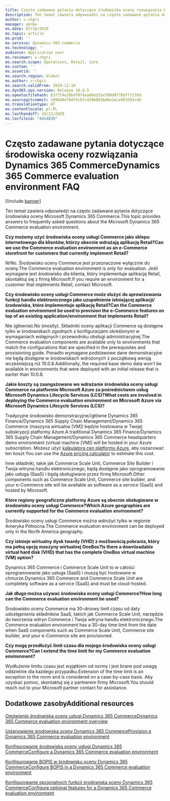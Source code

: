 ```yaml
---
title: Często zadawane pytania dotyczące środowiska oceny rozwiązania Dynamics 365 Commerce
description: Ten temat zawiera odpowiedzi na często zadawane pytania dotyczące środowiska oceny Microsoft Dynamics 365 Commerce.
author: v-chgri
manager: annbe
ms.date: 07/16/2020
ms.topic: article
ms.prod: ''
ms.service: dynamics-365-commerce
ms.technology: ''
audience: Application user
ms.reviewer: v-chgri
ms.search.scope: Operations, Retail, Core
ms.custom: ''
ms.assetid: ''
ms.search.region: Global
ms.author: v-chgri
ms.search.validFrom: 2019-12-10
ms.dyn365.ops.version: Release 10.0.5
ms.openlocfilehash: 637714e28b9f8f4aa66e251e709d8f78bff2739d
ms.sourcegitcommit: 199848e78df5cb7c439b001bdbe1ece963593cdb
ms.translationtype: HT
ms.contentlocale: pl-PL
ms.lasthandoff: 10/13/2020
ms.locfileid: "4414839"
---
```

# <a name="dynamics-365-commerce-evaluation-environment-faq"></a><span data-ttu-id="79852-103">Często zadawane pytania dotyczące środowiska oceny rozwiązania Dynamics 365 Commerce</span><span class="sxs-lookup"><span data-stu-id="79852-103">Dynamics 365 Commerce evaluation environment FAQ</span></span>

[!include [banner](includes/banner.md)]

<span data-ttu-id="79852-104">Ten temat zawiera odpowiedzi na często zadawane pytania dotyczące środowiska oceny Microsoft Dynamics 365 Commerce.</span><span class="sxs-lookup"><span data-stu-id="79852-104">This topic provides answers to frequently asked questions about the Microsoft Dynamics 365 Commerce evaluation environment.</span></span>

<span data-ttu-id="79852-105">**Czy możemy użyć środowiska oceny usługi Commerce jako sklepu internetowego dla klientów, którzy obecnie wdrażają aplikację Retail?**</span><span class="sxs-lookup"><span data-stu-id="79852-105">**Can we use the Commerce evaluation environment as an e-Commerce storefront for customers that currently implement Retail?**</span></span>

<span data-ttu-id="79852-106">Nr</span><span class="sxs-lookup"><span data-stu-id="79852-106">No.</span></span> <span data-ttu-id="79852-107">Środowisko oceny Commerce jest przeznaczone wyłącznie do oceny.</span><span class="sxs-lookup"><span data-stu-id="79852-107">The Commerce evaluation environment is only for evaluation.</span></span> <span data-ttu-id="79852-108">Jeśli wymagane jest środowisko dla klienta, który implementuje aplikację Retail, skontaktuj się z firmą Microsoft.</span><span class="sxs-lookup"><span data-stu-id="79852-108">If you require an environment for a customer that implements Retail, contact Microsoft.</span></span>

<span data-ttu-id="79852-109">**Czy środowisko oceny usługi Commerce może służyć do aprowizowania funkcji handlu elektronicznego jako uzupełnienie istniejącej aplikacji/środowiska, które implementuje aplikację Retail?**</span><span class="sxs-lookup"><span data-stu-id="79852-109">**Can the Commerce evaluation environment be used to provision the e-Commerce features on top of an existing application/environment that implements Retail?**</span></span>

<span data-ttu-id="79852-110">Nie (głównie).</span><span class="sxs-lookup"><span data-stu-id="79852-110">No (mostly).</span></span> <span data-ttu-id="79852-111">Składniki oceny aplikacji Commerce są dostępne tylko w środowiskach zgodnych z konfiguracjami określonymi w wymaganiach wstępnych i przewodniku obsługi administracyjnej.</span><span class="sxs-lookup"><span data-stu-id="79852-111">The Commerce evaluation components are available only to environments that match the configurations that are specified in the prerequisites and provisioning guide.</span></span> <span data-ttu-id="79852-112">Ponadto wymagane podstawowe dane demonstracyjne nie będą dostępne w środowiskach wdrożonych z początkową wersją wcześniejszą niż 10.0.8.</span><span class="sxs-lookup"><span data-stu-id="79852-112">Additionally, the required base demo data won't be available in environments that were deployed with an initial release that is earlier than 10.0.8.</span></span> 

<span data-ttu-id="79852-113">**Jakie koszty są zaangażowane we wdrażanie środowiska oceny usługi Commerce na platformie Microsoft Azure za pośrednictwem usług Microsoft Dynamics Lifecycle Services (LCS)?**</span><span class="sxs-lookup"><span data-stu-id="79852-113">**What costs are involved in deploying the Commerce evaluation environment on Microsoft Azure via Microsoft Dynamics Lifecycle Services (LCS)?**</span></span>

<span data-ttu-id="79852-114">Tradycyjne środowisko demonstracyjne//główne Dynamics 365 Finance/Dynamics 365 Supply Chain Management/Dynamics 365 Commerce (maszyna wirtualna \[VM\]) będzie hostowana w Twojej subskrypcji platformy Azure.</span><span class="sxs-lookup"><span data-stu-id="79852-114">A traditional Dynamics 365 Finance/Dynamics 365 Supply Chain Management/Dynamics 365 Commerce headquarters demo environment (virtual machine \[VM\]) will be hosted in your Azure subscription.</span></span> <span data-ttu-id="79852-115">Możesz użyć [kalkulatora cen platformy Azure](https://azure.microsoft.com/pricing/calculator/), aby oszacować ten koszt.</span><span class="sxs-lookup"><span data-stu-id="79852-115">You can use the [Azure pricing calculator](https://azure.microsoft.com/pricing/calculator/) to estimate this cost.</span></span>

<span data-ttu-id="79852-116">Inne składniki, takie jak Commerce Scale Unit, Commerce Site Builder i Twoja witryna handlu elektronicznego, będą dostępne jako oprogramowanie jako usługa (SaaS) i będą obsługiwane przez firmę Microsoft.</span><span class="sxs-lookup"><span data-stu-id="79852-116">Other components such as Commerce Scale Unit, Commerce site builder, and your e-Commerce site will be available as software as a service (SaaS) and hosted by Microsoft.</span></span>

<span data-ttu-id="79852-117">**Które regiony geograficzne platformy Azure są obecnie obsługiwane w środowisku oceny usługi Commerce?**</span><span class="sxs-lookup"><span data-stu-id="79852-117">**Which Azure geographies are currently supported for the Commerce evaluation environment?**</span></span>

<span data-ttu-id="79852-118">Środowisko oceny usługi Commerce można wdrożyć tylko w regionie Ameryka Północna.</span><span class="sxs-lookup"><span data-stu-id="79852-118">The Commerce evaluation environment can be deployed only in the North America geography.</span></span>

<span data-ttu-id="79852-119">**Czy istnieje wirtualny dysk twardy (VHD) z możliwością pobrania, który ma pełną opcję maszyny wirtualnej OneBox?**</span><span class="sxs-lookup"><span data-stu-id="79852-119">**Is there a downloadable virtual hard disk (VHD) that has the complete OneBox virtual machine (VM) option?**</span></span>

<span data-ttu-id="79852-120">Dynamics 365 Commerce i Commerce Scale Unit to w całości oprogramowanie jako usługa (SaaS) i muszą być hostowane w chmurze.</span><span class="sxs-lookup"><span data-stu-id="79852-120">Dynamics 365 Commerce and Commerce Scale Unit are completely software as a service (SaaS) and must be cloud-hosted.</span></span>

<span data-ttu-id="79852-121">**Jak długo można używać środowiska oceny usługi Commerce?**</span><span class="sxs-lookup"><span data-stu-id="79852-121">**How long can the Commerce evaluation environment be used?**</span></span>

<span data-ttu-id="79852-122">Środowisko oceny Commerce ma 30-dniowy limit czasu od daty udostępnienia składników SaaS, takich jak Commerce Scale Unit, narzędzie do tworzenia witryn Commerce i Twoja witryna handlu elektronicznego.</span><span class="sxs-lookup"><span data-stu-id="79852-122">The Commerce evaluation environment has a 30-day time limit from the date when SaaS components such as Commerce Scale Unit, Commerce site builder, and your e-Commerce site are provisioned.</span></span>

<span data-ttu-id="79852-123">**Czy mogę przedłużyć limit czasu dla mojego środowiska oceny usługi Commerce?**</span><span class="sxs-lookup"><span data-stu-id="79852-123">**Can I extend the time limit for my Commerce evaluation environment?**</span></span>

<span data-ttu-id="79852-124">Wydłużenie limitu czasu jest wyjątkiem od normy i jest brane pod uwagę oddzielnie dla każdego przypadku.</span><span class="sxs-lookup"><span data-stu-id="79852-124">Extension of the time limit is an exception to the norm and is considered on a case-by-case basis.</span></span> <span data-ttu-id="79852-125">Aby uzyskać pomoc, skontaktuj się z partnerem firmy Microsoft.</span><span class="sxs-lookup"><span data-stu-id="79852-125">You should reach out to your Microsoft partner contact for assistance.</span></span>

## <a name="additional-resources"></a><span data-ttu-id="79852-126">Dodatkowe zasoby</span><span class="sxs-lookup"><span data-stu-id="79852-126">Additional resources</span></span>

[<span data-ttu-id="79852-127">Omówienie środowiska oceny usługi Dynamics 365 Commerce</span><span class="sxs-lookup"><span data-stu-id="79852-127">Dynamics 365 Commerce evaluation environment overview</span></span>](cpe-overview.md)

[<span data-ttu-id="79852-128">Ustanowienie środowiska oceny Dynamics 365 Commerce</span><span class="sxs-lookup"><span data-stu-id="79852-128">Provision a Dynamics 365 Commerce evaluation environment</span></span>](provisioning-guide.md)

[<span data-ttu-id="79852-129">Konfigurowanie środowiska oceny usługi Dynamics 365 Commerce</span><span class="sxs-lookup"><span data-stu-id="79852-129">Configure a Dynamics 365 Commerce evaluation environment</span></span>](cpe-post-provisioning.md)

[<span data-ttu-id="79852-130">Konfigurowanie BOPIS w środowisku oceny Dynamics 365 Commerce</span><span class="sxs-lookup"><span data-stu-id="79852-130">Configure BOPIS in a Dynamics 365 Commerce evaluation environment</span></span>](cpe-bopis.md)

[<span data-ttu-id="79852-131">Konfigurowanie opcjonalnych funkcji środowiska oceny Dynamics 365 Commerce</span><span class="sxs-lookup"><span data-stu-id="79852-131">Configure optional features for a Dynamics 365 Commerce evaluation environment</span></span>](cpe-optional-features.md)
